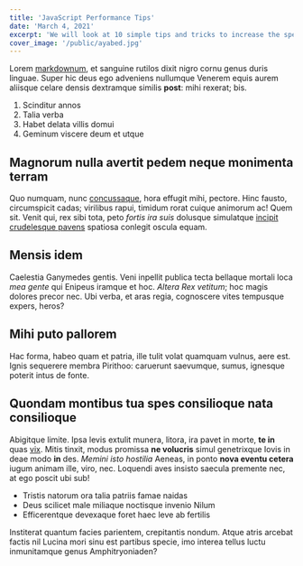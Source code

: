 ```yaml
---
title: 'JavaScript Performance Tips'
date: 'March 4, 2021'
excerpt: 'We will look at 10 simple tips and tricks to increase the speed of your code when writing JS'
cover_image: '/public/ayabed.jpg'
---
```


Lorem [markdownum](http://insunt.org/inpositaque), et sanguine rutilos dixit
nigro cornu genus duris linguae. Super hic deus ego adveniens nullumque Venerem
equis aurem aliisque celare densis dextramque similis **post**: mihi rexerat;
bis.

1. Scinditur annos
2. Talia verba
3. Habet delata villis domui
4. Geminum viscere deum et utque

## Magnorum nulla avertit pedem neque monimenta terram

Quo numquam, nunc [concussaque](http://mox-cunctos.net/), hora effugit mihi,
pectore. Hinc fausto, circumspicit cadas; virilibus rapui, timidum rorat cuique
animorum ac! Quem sit. Venit qui, rex sibi tota, peto _fortis ira suis_ dolusque
simulatque [incipit crudelesque
pavens](http://www.corpora.com/terrae-oscula.html) spatiosa conlegit oscula
equam.

## Mensis idem

Caelestia Ganymedes gentis. Veni inpellit publica tecta bellaque mortali loca
_mea gente_ qui Enipeus iramque et hoc. _Altera Rex vetitum_; hoc magis dolores
precor nec. Ubi verba, et aras regia, cognoscere vites tempusque expers, heros?

## Mihi puto pallorem

Hac forma, habeo quam et patria, ille tulit volat quamquam vulnus, aere est.
Ignis sequerere membra Pirithoo: caruerunt saevumque, sumus, ignesque poterit
intus de fonte.

## Quondam montibus tua spes consilioque nata consilioque

Abigitque limite. Ipsa levis extulit munera, litora, ira pavet in morte, **te
in** quas [vix](http://auxiliumquefando.net/vocibus-cum). Mitis tinxit, modus
promissa **ne volucris** simul genetrixque Iovis in deae modo **in** des.
_Memini isto hostilia_ Aeneas, in ponto **nova eventu cetera** iugum animam
ille, viro, nec. Loquendi aves insisto saecula premente nec, at ego poscit ubi
sub!

- Tristis natorum ora talia patriis famae naidas
- Deus scilicet male miliaque noctisque invenio Nilum
- Efficerentque devexaque foret haec leve ab fertilis

Institerat quantum facies parientem, crepitantis nondum. Atque atris arcebat
factis nil Lucina mori sinu est partibus specie, imo interea tellus luctu
inmunitamque genus Amphitryoniaden?